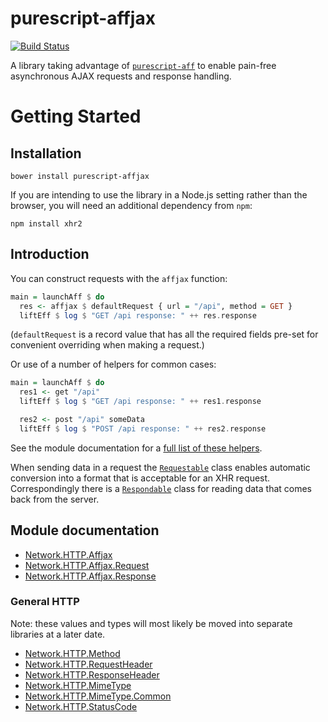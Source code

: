 # purescript-affjax

[![Build Status](https://travis-ci.org/slamdata/purescript-affjax.svg?branch=master)](https://travis-ci.org/slamdata/purescript-affjax)

A library taking advantage of [`purescript-aff`](https://github.com/slamdata/purescript-aff) to enable pain-free asynchronous AJAX requests and response handling.

# Getting Started

## Installation

```
bower install purescript-affjax
```

If you are intending to use the library in a Node.js setting rather than the browser, you will need an additional dependency from `npm`:

```
npm install xhr2
```

## Introduction

You can construct requests with the `affjax` function:

```purescript
main = launchAff $ do
  res <- affjax $ defaultRequest { url = "/api", method = GET }
  liftEff $ log $ "GET /api response: " ++ res.response
```

(`defaultRequest` is a record value that has all the required fields pre-set for convenient overriding when making a request.)

Or use of a number of helpers for common cases:

```purescript
main = launchAff $ do
  res1 <- get "/api"
  liftEff $ log $ "GET /api response: " ++ res1.response

  res2 <- post "/api" someData
  liftEff $ log $ "POST /api response: " ++ res2.response
```

See the module documentation for a [full list of these helpers](docs/Network.HTTP.Affjax.md#get).

When sending data in a request the [`Requestable`](docs/Network.HTTP.Affjax.Request.md#requestable) class enables automatic conversion into a format that is acceptable for an XHR request. Correspondingly there is a [`Respondable`](docs/Network.HTTP.Affjax.Response.md#respondable) class for reading data that comes back from the server.

## Module documentation

- [Network.HTTP.Affjax](docs/Network.HTTP.Affjax.md)
- [Network.HTTP.Affjax.Request](docs/Network.HTTP.Affjax.Request.md)
- [Network.HTTP.Affjax.Response](docs/Network.HTTP.Affjax.Response.md)

### General HTTP

Note: these values and types will most likely be moved into separate libraries at a later date.

- [Network.HTTP.Method](docs/Network.HTTP.Method.md)
- [Network.HTTP.RequestHeader](docs/Network.HTTP.RequestHeader.md)
- [Network.HTTP.ResponseHeader](docs/Network.HTTP.ResponseHeader.md)
- [Network.HTTP.MimeType](docs/Network.HTTP.MimeType.md)
- [Network.HTTP.MimeType.Common](docs/Network.HTTP.MimeType.Common.md)
- [Network.HTTP.StatusCode](docs/Network.HTTP.StatusCode.md)

